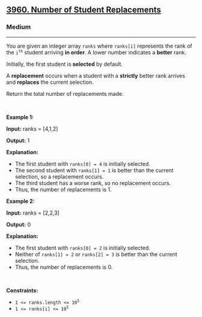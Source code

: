 <h2><a href="https://leetcode.com/problems/number-of-student-replacements">3960. Number of Student Replacements</a></h2><h3>Medium</h3><hr><p>You are given an integer array <code>ranks</code> where <code>ranks[i]</code> represents the rank of the <code>i<sup>th</sup></code> student arriving <strong>in order</strong>. A lower number indicates a <strong>better</strong> rank.</p>

<p>Initially, the first student is <strong>selected</strong> by default.</p>

<p>A <strong>replacement</strong> occurs when a student with a <strong>strictly</strong> better rank arrives and <strong>replaces</strong> the current selection.</p>

<p>Return the total number of replacements made.</p>

<p>&nbsp;</p>
<p><strong class="example">Example 1:</strong></p>

<div class="example-block">
<p><strong>Input:</strong> <span class="example-io">ranks = [4,1,2]</span></p>

<p><strong>Output:</strong> <span class="example-io">1</span></p>

<p><strong>Explanation:</strong></p>

<ul>
	<li>The first student with <code>ranks[0] = 4</code> is initially selected.</li>
	<li>The second student with <code>ranks[1] = 1</code> is better than the current selection, so a replacement occurs.</li>
	<li>The third student has a worse rank, so no replacement occurs.</li>
	<li>Thus, the number of replacements is 1.</li>
</ul>
</div>

<p><strong class="example">Example 2:</strong></p>

<div class="example-block">
<p><strong>Input:</strong> <span class="example-io">ranks = [2,2,3]</span></p>

<p><strong>Output:</strong> <span class="example-io">0</span></p>

<p><strong>Explanation:</strong></p>

<ul>
	<li>The first student with <code>ranks[0] = 2</code> is initially selected.</li>
	<li>Neither of <code>ranks[1] = 2</code> or <code>ranks[2] = 3</code> is better than the current selection.</li>
	<li>Thus, the number of replacements is 0.</li>
</ul>
</div>

<p>&nbsp;</p>
<p><strong>Constraints:</strong></p>

<ul>
	<li><code>1 &lt;= ranks.length &lt;= 10<sup>5</sup>​​​​​​​</code></li>
	<li><code>1 &lt;= ranks[i] &lt;= 10<sup>5</sup></code></li>
</ul>
